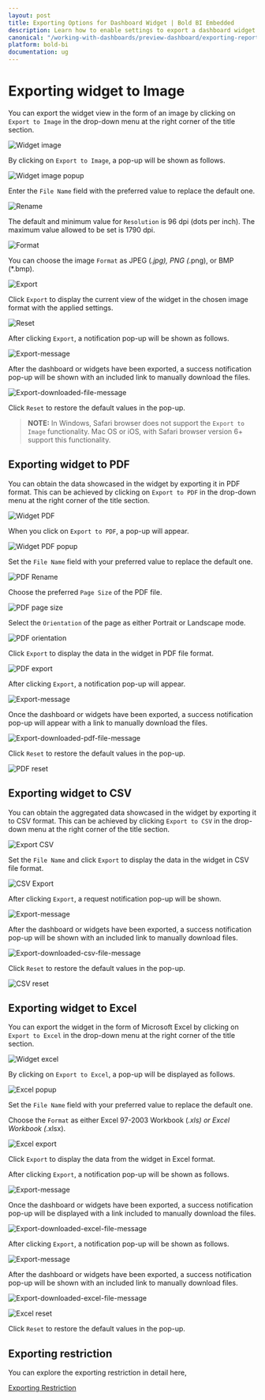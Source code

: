 ```yaml
---
layout: post
title: Exporting Options for Dashboard Widget | Bold BI Embedded
description: Learn how to enable settings to export a dashboard widget at runtime to PDF, Image, CSV or Excel files in Bold BI Embedded.
canonical: "/working-with-dashboards/preview-dashboard/exporting-reports-from-widgets/exporting-options/"
platform: bold-bi
documentation: ug
---
```

# Exporting widget to Image

   You can export the widget view in the form of an image by clicking on `Export to Image` in the drop-down menu at the right corner of the title section.
    
   ![Widget image](/static/assets/working-with-dashboards/preview-dashboards/widget-settings/images/WidgetImage.png)
   
   By clicking on `Export to Image`, a pop-up will be shown as follows.
   
   ![Widget image popup](/static/assets/working-with-dashboards/preview-dashboards/widget-settings/images/WidgetImagepopup.png)
   
   Enter the `File Name` field with the preferred value to replace the default one.
   
   ![Rename](/static/assets/working-with-dashboards/preview-dashboards/widget-settings/images/widgetImageRename.png)
   
   The default and minimum value for `Resolution` is 96 dpi (dots per inch). The maximum value allowed to be set is 1790 dpi.
   
   ![Format](/static/assets/working-with-dashboards/preview-dashboards/widget-settings/images/widgetImageFormat.png)
   
   You can choose the image `Format` as JPEG (*.jpg), PNG (*.png), or BMP (*.bmp).
   
   ![Export](/static/assets/working-with-dashboards/preview-dashboards/widget-settings/images/widgetImageExport.png)
   
   Click `Export` to display the current view of the widget in the chosen image format with the applied settings.
   
   ![Reset](/static/assets/working-with-dashboards/preview-dashboards/widget-settings/images/WidgetImageReset.png)
  
   After clicking `Export`, a notification pop-up will be shown as follows.

   
   ![Export-message](/static/assets/working-with-dashboards/preview-dashboards/widget-settings/images/export-msg1.PNG#max-width=95%)

   After the dashboard or widgets have been exported, a success notification pop-up will be shown with an included link to manually download the files.
 
   ![Export-downloaded-file-message](/static/assets/working-with-dashboards/preview-dashboards/widget-settings/images/exportdownload.PNG#max-width=95%)

   Click `Reset` to restore the default values in the pop-up.
   
   > **NOTE:**  In Windows, Safari browser does not support the `Export to Image` functionality. Mac OS or iOS, with Safari browser version 6+ support this functionality.
   
## Exporting widget to PDF

   You can obtain the data showcased in the widget by exporting it in PDF format. This can be achieved by clicking on `Export to PDF` in the drop-down menu at the right corner of the title section.
   
   ![Widget PDF](/static/assets/working-with-dashboards/preview-dashboards/widget-settings/images/widgetPDF.png)
   
   When you click on `Export to PDF`, a pop-up will appear.
   
   ![Widget PDF popup](/static/assets/working-with-dashboards/preview-dashboards/widget-settings/images/WidgetPDFPopup.png)
   
   Set the `File Name` field with your preferred value to replace the default one.

   ![PDF Rename](/static/assets/working-with-dashboards/preview-dashboards/widget-settings/images/WidgetPDFRename.png) 
   
   Choose the preferred `Page Size` of the PDF file.
   
   ![PDF page size](/static/assets/working-with-dashboards/preview-dashboards/widget-settings/images/WidgetPDFPageSize.png)
   
   Select the `Orientation` of the page as either Portrait or Landscape mode.
   
   ![PDF orientation](/static/assets/working-with-dashboards/preview-dashboards/widget-settings/images/WidgetPDFOrientation.png)
   
   Click `Export` to display the data in the widget in PDF file format.
   
   ![PDF export](/static/assets/working-with-dashboards/preview-dashboards/widget-settings/images/widgetPDFExport.png)

   After clicking `Export`, a notification pop-up will appear.
   
   ![Export-message](/static/assets/working-with-dashboards/preview-dashboards/widget-settings/images/export-msg1.PNG#max-width=95%)
   
   Once the dashboard or widgets have been exported, a success notification pop-up will appear with a link to manually download the files.
 
   ![Export-downloaded-pdf-file-message](/static/assets/working-with-dashboards/preview-dashboards/widget-settings/images/exportpdfdownload.PNG#max-width=95%)
   
   Click `Reset` to restore the default values in the pop-up.
   
   ![PDF reset](/static/assets/working-with-dashboards/preview-dashboards/widget-settings/images/widgetPDFReset.png)
   
## Exporting widget to CSV

   You can obtain the aggregated data showcased in the widget by exporting it to CSV format. This can be achieved by clicking `Export to CSV` in the drop-down menu at the right corner of the title section.
    
   ![Export CSV](/static/assets/working-with-dashboards/preview-dashboards/widget-settings/images/exportwidgettocsv.png)

   Set the `File Name` and click `Export` to display the data in the widget in CSV file format.

   ![CSV Export](/static/assets/working-with-dashboards/preview-dashboards/widget-settings/images/csvfilename.png)

   After clicking `Export`, a request notification pop-up will be shown.
   
   ![Export-message](/static/assets/working-with-dashboards/preview-dashboards/widget-settings/images/export-msg1.PNG#max-width=95%)
   
   After the dashboard or widgets have been exported, a success notification pop-up will be shown with an included link to manually download files.

   ![Export-downloaded-csv-file-message](/static/assets/working-with-dashboards/preview-dashboards/widget-settings/images/export-csv-download.PNG#max-width=95%)
   
   Click `Reset` to restore the default values in the pop-up.
   
   ![CSV reset](/static/assets/working-with-dashboards/preview-dashboards/widget-settings/images/csvreset.png)
   
## Exporting widget to Excel

   You can export the widget in the form of Microsoft Excel by clicking on `Export to Excel` in the drop-down menu at the right corner of the title section.
   
   ![Widget excel](/static/assets/working-with-dashboards/preview-dashboards/widget-settings/images/WidgetExcel.png)
   
   By clicking on `Export to Excel`, a pop-up will be displayed as follows.
   
   ![Excel popup](/static/assets/working-with-dashboards/preview-dashboards/widget-settings/images/WidgetExcelPopup.png)
   
   Set the `File Name` field with your preferred value to replace the default one.
   
   Choose the `Format` as either Excel 97-2003 Workbook (*.xls) or Excel Workbook (*.xlsx).
   
   ![Excel export](/static/assets/working-with-dashboards/preview-dashboards/widget-settings/images/widgetExcelExport.png)
   
   Click `Export` to display the data from the widget in Excel format.

   After clicking `Export`, a notification pop-up will be shown as follows.
   
   ![Export-message](/static/assets/working-with-dashboards/preview-dashboards/widget-settings/images/export-msg1.PNG#max-width=95%) 
 
   Once the dashboard or widgets have been exported, a success notification pop-up will be displayed with a link included to manually download the files.

   ![Export-downloaded-excel-file-message](/static/assets/working-with-dashboards/preview-dashboards/widget-settings/images/export-xlsx-download.PNG#max-width=95%)
   
   After clicking `Export`, a notification pop-up will be shown as follows.
   
   ![Export-message](/static/assets/working-with-dashboards/preview-dashboards/widget-settings/images/export-msg1.PNG#max-width=95%) 
 
   After the dashboard or widgets have been exported, a success notification pop-up will be shown with an included link to manually download files.

   ![Export-downloaded-excel-file-message](/static/assets/working-with-dashboards/preview-dashboards/widget-settings/images/export-xlsx-download.PNG#max-width=95%)
   
   ![Excel reset](/static/assets/working-with-dashboards/preview-dashboards/widget-settings/images/widgetExcelReset.png)
   
   Click `Reset` to restore the default values in the pop-up.

## Exporting restriction

   You can explore the exporting restriction in detail here,

   [Exporting Restriction](/working-with-dashboards/preview-dashboard/dashboard-settings/#exporting-restriction)
      